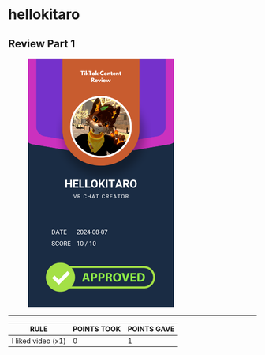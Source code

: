# hellokitaro

## Review Part 1

<figure><img src="../.gitbook/assets/TikTok Review Card - hellokitaro.png" alt="" width="296"><figcaption></figcaption></figure>

***

| RULE               | POINTS TOOK | POINTS GAVE |
| ------------------ | ----------- | ----------- |
| I liked video (x1) | 0           | 1           |
